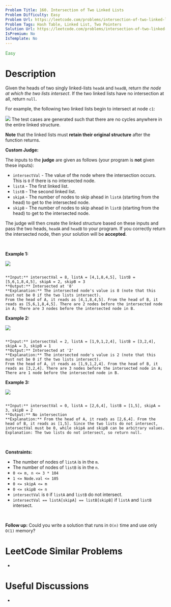 ```yaml
---
Problem Title: 160. Intersection of Two Linked Lists
Problem Difficulty: Easy
Problem Url: https://leetcode.com/problems/intersection-of-two-linked-lists/
Problem Tags: Hash Table, Linked List, Two Pointers
Solution Url: https://leetcode.com/problems/intersection-of-two-linked-lists/solution/
IsPremium: No
IsTemplate: No
---
```


<span style="color: rgb(67, 160, 71);">Easy</span>

# Description

Given the heads of two singly linked-lists `headA` and `headB`, return *the node at which the two lists intersect*. If the two linked lists have no intersection at all, return `null`.


For example, the following two linked lists begin to intersect at node `c1`:


![](https://assets.leetcode.com/uploads/2021/03/05/160_statement.png)
The test cases are generated such that there are no cycles anywhere in the entire linked structure.


**Note** that the linked lists must **retain their original structure** after the function returns.


**Custom Judge:**


The inputs to the **judge** are given as follows (your program is **not** given these inputs):


* `intersectVal` - The value of the node where the intersection occurs. This is `0` if there is no intersected node.
* `listA` - The first linked list.
* `listB` - The second linked list.
* `skipA` - The number of nodes to skip ahead in `listA` (starting from the head) to get to the intersected node.
* `skipB` - The number of nodes to skip ahead in `listB` (starting from the head) to get to the intersected node.


The judge will then create the linked structure based on these inputs and pass the two heads, `headA` and `headB` to your program. If you correctly return the intersected node, then your solution will be **accepted**.


 


**Example 1:**


![](https://assets.leetcode.com/uploads/2021/03/05/160_example_1_1.png)

```

**Input:** intersectVal = 8, listA = [4,1,8,4,5], listB = [5,6,1,8,4,5], skipA = 2, skipB = 3
**Output:** Intersected at '8'
**Explanation:** The intersected node's value is 8 (note that this must not be 0 if the two lists intersect).
From the head of A, it reads as [4,1,8,4,5]. From the head of B, it reads as [5,6,1,8,4,5]. There are 2 nodes before the intersected node in A; There are 3 nodes before the intersected node in B.

```

**Example 2:**


![](https://assets.leetcode.com/uploads/2021/03/05/160_example_2.png)

```

**Input:** intersectVal = 2, listA = [1,9,1,2,4], listB = [3,2,4], skipA = 3, skipB = 1
**Output:** Intersected at '2'
**Explanation:** The intersected node's value is 2 (note that this must not be 0 if the two lists intersect).
From the head of A, it reads as [1,9,1,2,4]. From the head of B, it reads as [3,2,4]. There are 3 nodes before the intersected node in A; There are 1 node before the intersected node in B.

```

**Example 3:**


![](https://assets.leetcode.com/uploads/2021/03/05/160_example_3.png)

```

**Input:** intersectVal = 0, listA = [2,6,4], listB = [1,5], skipA = 3, skipB = 2
**Output:** No intersection
**Explanation:** From the head of A, it reads as [2,6,4]. From the head of B, it reads as [1,5]. Since the two lists do not intersect, intersectVal must be 0, while skipA and skipB can be arbitrary values.
Explanation: The two lists do not intersect, so return null.

```

 


**Constraints:**


* The number of nodes of `listA` is in the `m`.
* The number of nodes of `listB` is in the `n`.
* `0 <= m, n <= 3 * 104`
* `1 <= Node.val <= 105`
* `0 <= skipA <= m`
* `0 <= skipB <= n`
* `intersectVal` is `0` if `listA` and `listB` do not intersect.
* `intersectVal == listA[skipA] == listB[skipB]` if `listA` and `listB` intersect.


 


**Follow up:** Could you write a solution that runs in `O(n)` time and use only `O(1)` memory?

# LeetCode Similar Problems

- []()

# Useful Discussions

- []()
